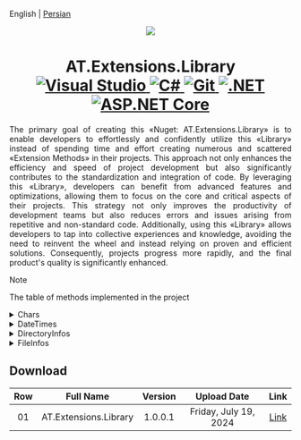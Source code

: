 English | [Persian](./README.fa-IR.md)

<p align="center">
	<img align="center" src="https://www.extensionmethod.com/wp-content/uploads/2020/09/ExtensionMethod_Logo_final_2.png">
</p>

<h1 align="center">
	AT.Extensions.Library	
	<div>
		<a target="_blank" rel="noopener noreferrer nofollow" href="https://camo.githubusercontent.com/b161dcd5439c9b56d6e1a5ee99a94e9cedcc17eea9929befaaf77f2ef8fd7cab/68747470733a2f2f696d672e736869656c64732e696f2f62616467652f56697375616c5f53747564696f2d3543324439313f6c6f676f3d76697375616c73747564696f266c6f676f436f6c6f723d7768697465">
			<img src="https://camo.githubusercontent.com/b161dcd5439c9b56d6e1a5ee99a94e9cedcc17eea9929befaaf77f2ef8fd7cab/68747470733a2f2f696d672e736869656c64732e696f2f62616467652f56697375616c5f53747564696f2d3543324439313f6c6f676f3d76697375616c73747564696f266c6f676f436f6c6f723d7768697465" alt="Visual Studio" data-canonical-src="https://img.shields.io/badge/Visual_Studio-5C2D91?logo=visualstudio&amp;logoColor=white" style="max-width: 100%;">
		</a>
		<a target="_blank" rel="noopener noreferrer nofollow" href="https://camo.githubusercontent.com/0bbdf96cce2f549a31f68bf9a15437cf94bfd9ee7b63a0477afa803a08ac89e4/68747470733a2f2f696d672e736869656c64732e696f2f62616467652f432532332d3233393132303f6c6f676f3d637368617270266c6f676f436f6c6f723d7768697465">
			<img src="https://camo.githubusercontent.com/0bbdf96cce2f549a31f68bf9a15437cf94bfd9ee7b63a0477afa803a08ac89e4/68747470733a2f2f696d672e736869656c64732e696f2f62616467652f432532332d3233393132303f6c6f676f3d637368617270266c6f676f436f6c6f723d7768697465" alt="C#" data-canonical-src="https://img.shields.io/badge/C%23-239120?logo=csharp&amp;logoColor=white" style="max-width: 100%;">
		</a>
		<a target="_blank" rel="noopener noreferrer nofollow" href="https://camo.githubusercontent.com/1ab6eb41d53eb887bfbf2f9f2e7693d98e21e3f59f7b797e294d15f446a13dfa/68747470733a2f2f696d672e736869656c64732e696f2f62616467652f4769742d4630353033323f6c6f676f3d676974266c6f676f436f6c6f723d7768697465">
			<img src="https://camo.githubusercontent.com/1ab6eb41d53eb887bfbf2f9f2e7693d98e21e3f59f7b797e294d15f446a13dfa/68747470733a2f2f696d672e736869656c64732e696f2f62616467652f4769742d4630353033323f6c6f676f3d676974266c6f676f436f6c6f723d7768697465" alt="Git" data-canonical-src="https://img.shields.io/badge/Git-F05032?logo=git&amp;logoColor=white" style="max-width: 100%;">
		</a>
		<a target="_blank" rel="noopener noreferrer nofollow" href="https://camo.githubusercontent.com/4d2dc7a536fd91985c475763a7dd5f7449c13a1c57fa3f36e46fba24521f6a0c/68747470733a2f2f696d672e736869656c64732e696f2f62616467652f2e4e45542d3531324244343f6c6f676f3d646f746e6574266c6f676f436f6c6f723d7768697465">
			<img src="https://camo.githubusercontent.com/4d2dc7a536fd91985c475763a7dd5f7449c13a1c57fa3f36e46fba24521f6a0c/68747470733a2f2f696d672e736869656c64732e696f2f62616467652f2e4e45542d3531324244343f6c6f676f3d646f746e6574266c6f676f436f6c6f723d7768697465" alt=".NET" data-canonical-src="https://img.shields.io/badge/.NET-512BD4?logo=dotnet&amp;logoColor=white" style="max-width: 100%;">
		</a>
		<a target="_blank" rel="noopener noreferrer nofollow" href="https://camo.githubusercontent.com/9eb12b5fce9035c44c2fc0e9784c11c9d2e606bc20eb211a6964266ddd7e4b4d/68747470733a2f2f696d672e736869656c64732e696f2f62616467652f4153502e4e4554253230436f72652d3531324244343f6c6f676f3d646f746e6574266c6f676f436f6c6f723d7768697465">
			<img src="https://camo.githubusercontent.com/9eb12b5fce9035c44c2fc0e9784c11c9d2e606bc20eb211a6964266ddd7e4b4d/68747470733a2f2f696d672e736869656c64732e696f2f62616467652f4153502e4e4554253230436f72652d3531324244343f6c6f676f3d646f746e6574266c6f676f436f6c6f723d7768697465" alt="ASP.NET Core" data-canonical-src="https://img.shields.io/badge/ASP.NET%20Core-512BD4?logo=dotnet&amp;logoColor=white" style="max-width: 100%;">
		</a>
	</div>
</h1>

<div>
	<p align="justify">
	    The primary goal of creating this «Nuget: AT.Extensions.Library» is to enable developers to effortlessly and confidently utilize this «Library» instead of spending time and effort creating numerous and scattered «Extension Methods» in their projects. This approach not only enhances the efficiency and speed of project development but also significantly contributes to the standardization and integration of code. By leveraging this «Library», developers can benefit from advanced features and optimizations, allowing them to focus on the core and critical aspects of their projects. This strategy not only improves the productivity of development teams but also reduces errors and issues arising from repetitive and non-standard code. Additionally, using this «Library» allows developers to tap into collective experiences and knowledge, avoiding the need to reinvent the wheel and instead relying on proven and efficient solutions. Consequently, projects progress more rapidly, and the final product's quality is significantly enhanced.
	</p>
</div>

> [!NOTE]
> The table of methods implemented in the project
<details>
<summary>Chars</summary>

| Row | Namespace | Number of Methods |
|:---:|:---:|:---:|
| 01 | AT.Extensions.Chars.Collections | 2 |
| 02 | AT.Extensions.Chars.Comparison | 10 |
| 03 | AT.Extensions.Chars.Conversion | 5 |
| 04 | AT.Extensions.Chars.Extraction | 10 |
</details>

<details>
<summary>DateTimes</summary>

| Row | Namespace | Number of Methods |
|:---:|:---:|:---:|
| 01 | AT.Extensions.DateTimes.Georgian.Addition | 8 |
| 02 | AT.Extensions.DateTimes.Georgian.Boundary | 117 |
| 03 | AT.Extensions.DateTimes.Georgian.Calculation | 3 |
| 04 | AT.Extensions.DateTimes.Georgian.Collections | 10 |
| 05 | AT.Extensions.DateTimes.Georgian.Comparison | 38 |
| 06 | AT.Extensions.DateTimes.Georgian.Conversion | 30 |
| 07 | AT.Extensions.DateTimes.Georgian.Extraction | 90 |
| 08 | AT.Extensions.DateTimes.Georgian.Holiday | 11 |
| 09 | AT.Extensions.DateTimes.Persian | 5 |
</details>

<details>
<summary>DirectoryInfos</summary>

| Row | Namespace | Number of Methods |
|:---:|:---:|:---:|
| 01 | AT.Extensions.DirectoryInfos.Collections | 6 |
| 02 | AT.Extensions.Strings.Comparison | 3 |
| 03 | AT.Extensions.Strings.Comparison | 2 |
| 04 | AT.Extensions.DirectoryInfos.Deleted | 2 |
| 05 | AT.Extensions.DirectoryInfos.Extraction | 1 |
| 06 | AT.Extensions.DirectoryInfos.Mover | 1 |
</details>

<details>
<summary>FileInfos</summary>

| Row | Namespace | Number of Methods |
|:---:|:---:|:---:|
| 01 | AT.Extensions.FileInfos.Boundary | 2 |
| 02 | AT.Extensions.FileInfos.Collections | 18 |
| 03 | AT.Extensions.FileInfos.Comparison | 4 |
| 04 | AT.Extensions.FileInfos.Copy | 9 |
| 05 | AT.Extensions.FileInfos.Creation | 8 |
| 06 | AT.Extensions.FileInfos.Extraction | 7 |
| 07 | AT.Extensions.FileInfos.Mover | 3 |
| 08 | AT.Extensions.FileInfos.Process | 5 |
| 09 | AT.Extensions.FileInfos.Reader | 7 |
| 10 | AT.Extensions.FileInfos.Writer | 6 |
| 11 | AT.Extensions.FileInfos.Zipper | 2 |
</details>

## Download
| Row | Full Name | Version | Upload Date | Link
|:---:|:---:|:---:|:---:|:---:|
| 01 | AT.Extensions.Library | 1.0.0.1 | Friday, July 19, 2024 | [Link](https://www.nuget.org/packages/AT.Extensions.Library/1.0.0.1)|
